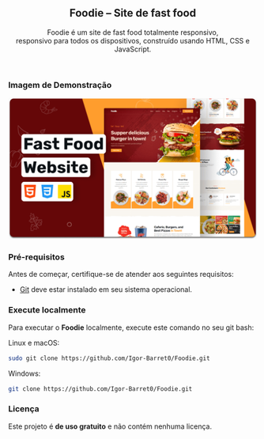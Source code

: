 <div align="center">
  
  
  <br />
  <br />

  <h2 align="center">Foodie – Site de fast food</h2>

 Foodie é um site de fast food totalmente responsivo, <br />responsivo para todos os dispositivos, construído usando HTML, CSS e JavaScript.

</div>

<br />

### Imagem de Demonstração

![Foodie Desktop Demo](./readme-images/desktop.png "Desktop Demo")

### Pré-requisitos

Antes de começar, certifique-se de atender aos seguintes requisitos:

* [Git](https://git-scm.com/downloads "Download Git") deve estar instalado em seu sistema operacional.

### Execute localmente

Para executar o **Foodie** localmente, execute este comando no seu git bash:

Linux e macOS:

```bash
sudo git clone https://github.com/Igor-Barret0/Foodie.git
```

Windows:

```bash
git clone https://github.com/Igor-Barret0/Foodie.git
```

### Licença

Este projeto é **de uso gratuito** e não contém nenhuma licença.
